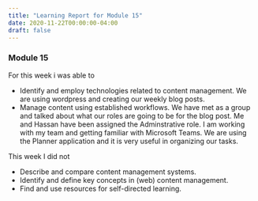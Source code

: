 ```yaml
---
title: "Learning Report for Module 15"
date: 2020-11-22T00:00:00-04:00
draft: false
---
```


### Module 15
For this week i was able to
* Identify and employ technologies related to content management. We are using wordpress and creating our weekly blog posts.
* Manage content using established workflows. We have met as a group and talked about what our roles are going to be for the blog post. Me and Hassan have been assigned the Adminstrative role. I am working with my team and getting familiar with Microsoft Teams. We are using the Planner application and it is very useful in organizing our tasks. 

This week I did not
* Describe and compare content management systems.
* Identify and define key concepts in (web) content management.
* Find and use resources for self-directed learning.
